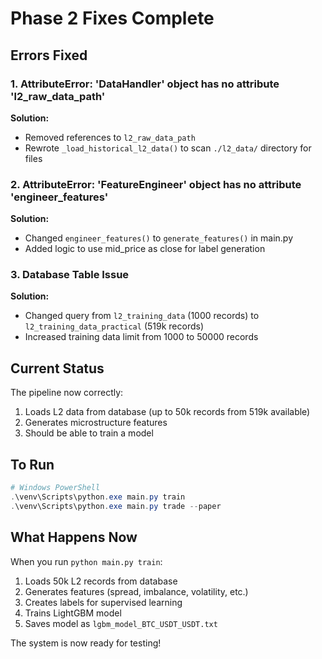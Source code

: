 # Phase 2 Fixes Complete

## Errors Fixed

### 1. AttributeError: 'DataHandler' object has no attribute 'l2_raw_data_path'
**Solution:** 
- Removed references to `l2_raw_data_path`
- Rewrote `_load_historical_l2_data()` to scan `./l2_data/` directory for files

### 2. AttributeError: 'FeatureEngineer' object has no attribute 'engineer_features'
**Solution:**
- Changed `engineer_features()` to `generate_features()` in main.py
- Added logic to use mid_price as close for label generation

### 3. Database Table Issue
**Solution:**
- Changed query from `l2_training_data` (1000 records) to `l2_training_data_practical` (519k records)
- Increased training data limit from 1000 to 50000 records

## Current Status

The pipeline now correctly:
1. Loads L2 data from database (up to 50k records from 519k available)
2. Generates microstructure features
3. Should be able to train a model

## To Run

```powershell
# Windows PowerShell
.\venv\Scripts\python.exe main.py train
.\venv\Scripts\python.exe main.py trade --paper
```

## What Happens Now

When you run `python main.py train`:
1. Loads 50k L2 records from database
2. Generates features (spread, imbalance, volatility, etc.)
3. Creates labels for supervised learning
4. Trains LightGBM model
5. Saves model as `lgbm_model_BTC_USDT_USDT.txt`

The system is now ready for testing!